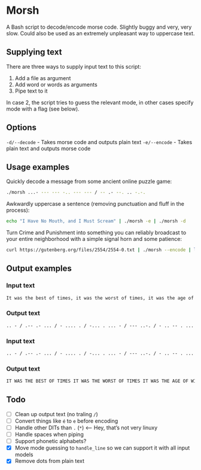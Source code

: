 # Morsh

A Bash script to decode/encode morse code. Slightly buggy and very, very slow. Could also be used as an extremely unpleasant way to uppercase text.

## Supplying text

There are three ways to supply input text to this script:

  1) Add a file as argument
  2) Add word or words as arguments
  3) Pipe text to it

In case 2, the script tries to guess the relevant mode, in other cases specify mode with a flag (see below).

## Options

`-d/--decode` - Takes morse code and outputs plain text
`-e/--encode` - Takes plain text and outputs morse code

## Usage examples

Quickly decode a message from some ancient online puzzle game:

```bash
./morsh ...- --- --- -.. --- --- / -- .- --. .. -.-.
```

Awkwardly uppercase a sentence (removing punctuation and fluff in the process):

```bash
echo "I Have No Mouth, and I Must Scream" | ./morsh -e | ./morsh -d
```

Turn Crime and Punishment into something you can reliably broadcast to your entire neighborhood with a simple signal horn and some patience:

```bash
curl https://gutenberg.org/files/2554/2554-0.txt | ./morsh --encode | less
```

## Output examples

### Input text

```txt
It was the best of times, it was the worst of times, it was the age of wisdom, it was the age of foolishness, it was the epoch of belief, it was the epoch of incredulity, it was the season of Light, it was the season of Darkness, it was the spring of hope, it was the winter of despair, we had everything before us, we had nothing before us, we were all going direct to Heaven, we were all going direct the other way – in short, the period was so far like the present period, that some of its noisiest authorities insisted on its being received, for good or for evil, in the superlative degree of comparison only.
```

### Output text

```txt
.. - / .-- .- ... / - .... . / -... . ... - / --- ..-. / - .. -- . ...  / .. - / .-- .- ... / - .... . / .-- --- .-. ... - / --- ..-. / - .. -- . ...  / .. - / .-- .- ... / - .... . / .- --. . / --- ..-. / .-- .. ... -.. --- --  / .. - / .-- .- ... / - .... . / .- --. . / --- ..-. / ..-. --- --- .-.. .. ... .... -. . ... ...  / .. - / .-- .- ... / - .... . / . .--. --- -.-. .... / --- ..-. / -... . .-.. .. . ..-.  / .. - / .-- .- ... / - .... . / . .--. --- -.-. .... / --- ..-. / .. -. -.-. .-. . -.. ..- .-.. .. - -.--  / .. - / .-- .- ... / - .... . / ... . .- ... --- -. / --- ..-. / .-.. .. --. .... -  / .. - / .-- .- ... / - .... . / ... . .- ... --- -. / --- ..-. / -.. .- .-. -.- -. . ... ...  / .. - / .-- .- ... / - .... . / ... .--. .-. .. -. --. / --- ..-. / .... --- .--. .  / .. - / .-- .- ... / - .... . / .-- .. -. - . .-. / --- ..-. / -.. . ... .--. .- .. .-.  / .-- . / .... .- -.. / . ...- . .-. -.-- - .... .. -. --. / -... . ..-. --- .-. . / ..- ...  / .-- . / .... .- -.. / -. --- - .... .. -. --. / -... . ..-. --- .-. . / ..- ...  / .-- . / .-- . .-. . / .- .-.. .-.. / --. --- .. -. --. / -.. .. .-. . -.-. - / - --- / .... . .- ...- . -.  / .-- . / .-- . .-. . / .- .-.. .-.. / --. --- .. -. --. / -.. .. .-. . -.-. - / - .... . / --- - .... . .-. / .-- .- -.-- /  / .. -. / ... .... --- .-. -  / - .... . / .--. . .-. .. --- -.. / .-- .- ... / ... --- / ..-. .- .-. / .-.. .. -.- . / - .... . / .--. .-. . ... . -. - / .--. . .-. .. --- -..  / - .... .- - / ... --- -- . / --- ..-. / .. - ... / -. --- .. ... .. . ... - / .- ..- - .... --- .-. .. - .. . ... / .. -. ... .. ... - . -.. / --- -. / .. - ... / -... . .. -. --. / .-. . -.-. . .. ...- . -..  / ..-. --- .-. / --. --- --- -.. / --- .-. / ..-. --- .-. / . ...- .. .-..  / .. -. / - .... . / ... ..- .--. . .-. .-.. .- - .. ...- . / -.. . --. .-. . . / --- ..-. / -.-. --- -- .--. .- .-. .. ... --- -. / --- -. .-.. -.-- ./
```

### Input text

```txt
.. - / .-- .- ... / - .... . / -... . ... - / --- ..-. / - .. -- . ...  / .. - / .-- .- ... / - .... . / .-- --- .-. ... - / --- ..-. / - .. -- . ...  / .. - / .-- .- ... / - .... . / .- --. . / --- ..-. / .-- .. ... -.. --- --  / .. - / .-- .- ... / - .... . / .- --. . / --- ..-. / ..-. --- --- .-.. .. ... .... -. . ... ...  / .. - / .-- .- ... / - .... . / . .--. --- -.-. .... / --- ..-. / -... . .-.. .. . ..-.  / .. - / .-- .- ... / - .... . / . .--. --- -.-. .... / --- ..-. / .. -. -.-. .-. . -.. ..- .-.. .. - -.--  / .. - / .-- .- ... / - .... . / ... . .- ... --- -. / --- ..-. / .-.. .. --. .... -  / .. - / .-- .- ... / - .... . / ... . .- ... --- -. / --- ..-. / -.. .- .-. -.- -. . ... ...  / .. - / .-- .- ... / - .... . / ... .--. .-. .. -. --. / --- ..-. / .... --- .--. .  / .. - / .-- .- ... / - .... . / .-- .. -. - . .-. / --- ..-. / -.. . ... .--. .- .. .-.  / .-- . / .... .- -.. / . ...- . .-. -.-- - .... .. -. --. / -... . ..-. --- .-. . / ..- ...  / .-- . / .... .- -.. / -. --- - .... .. -. --. / -... . ..-. --- .-. . / ..- ...  / .-- . / .-- . .-. . / .- .-.. .-.. / --. --- .. -. --. / -.. .. .-. . -.-. - / - --- / .... . .- ...- . -.  / .-- . / .-- . .-. . / .- .-.. .-.. / --. --- .. -. --. / -.. .. .-. . -.-. - / - .... . / --- - .... . .-. / .-- .- -.-- /  / .. -. / ... .... --- .-. -  / - .... . / .--. . .-. .. --- -.. / .-- .- ... / ... --- / ..-. .- .-. / .-.. .. -.- . / - .... . / .--. .-. . ... . -. - / .--. . .-. .. --- -..  / - .... .- - / ... --- -- . / --- ..-. / .. - ... / -. --- .. ... .. . ... - / .- ..- - .... --- .-. .. - .. . ... / .. -. ... .. ... - . -.. / --- -. / .. - ... / -... . .. -. --. / .-. . -.-. . .. ...- . -..  / ..-. --- .-. / --. --- --- -.. / --- .-. / ..-. --- .-. / . ...- .. .-..  / .. -. / - .... . / ... ..- .--. . .-. .-.. .- - .. ...- . / -.. . --. .-. . . / --- ..-. / -.-. --- -- .--. .- .-. .. ... --- -. / --- -. .-.. -.-- ./
```

### Output text

```txt
IT WAS THE BEST OF TIMES IT WAS THE WORST OF TIMES IT WAS THE AGE OF WISDOM IT WAS THE AGE OF FOOLISHNESS IT WAS THE EPOCH OF BELIEF IT WAS THE EPOCH OF INCREDULITY IT WAS THE SEASON OF LIGHT IT WAS THE SEASON OF DARKNESS IT WAS THE SPRING OF HOPE IT WAS THE WINTER OF DESPAIR WE HAD EVERYTHING BEFORE US WE HAD NOTHING BEFORE US WE WERE ALL GOING DIRECT TO HEAVEN WE WERE ALL GOING DIRECT THE OTHER WAY  IN SHORT THE PERIOD WAS SO FAR LIKE THE PRESENT PERIOD THAT SOME OF ITS NOISIEST AUTHORITIES INSISTED ON ITS BEING RECEIVED FOR GOOD OR FOR EVIL IN THE SUPERLATIVE DEGREE OF COMPARISON ONLY
```

## Todo

- [ ] Clean up output text (no traling `/`)
- [ ] Convert things like `é` to `e` before encoding
- [ ] Handle other DITs than `.` (`*`) <-- Hey, that’s not very linuxy
- [ ] Handle spaces when piping
- [ ] Support phonetic alphabets?
- [x] Move mode guessing to `handle_line` so we can support it with all input models
- [x] Remove dots from plain text
